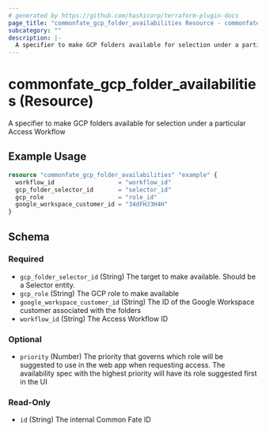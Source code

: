 ```yaml
---
# generated by https://github.com/hashicorp/terraform-plugin-docs
page_title: "commonfate_gcp_folder_availabilities Resource - commonfate"
subcategory: ""
description: |-
  A specifier to make GCP folders available for selection under a particular Access Workflow
---
```


# commonfate_gcp_folder_availabilities (Resource)

A specifier to make GCP folders available for selection under a particular Access Workflow

## Example Usage

```terraform
resource "commonfate_gcp_folder_availabilities" "example" {
  workflow_id                  = "workflow_id"
  gcp_folder_selector_id       = "selector_id"
  gcp_role                     = "role_id"
  google_workspace_customer_id = "34dFHJ3H4H"
}
```

<!-- schema generated by tfplugindocs -->
## Schema

### Required

- `gcp_folder_selector_id` (String) The target to make available. Should be a Selector entity.
- `gcp_role` (String) The GCP role to make available
- `google_workspace_customer_id` (String) The ID of the Google Workspace customer associated with the folders
- `workflow_id` (String) The Access Workflow ID

### Optional

- `priority` (Number) The priority that governs which role will be suggested to use in the web app when requesting access. The availability spec with the highest priority will have its role suggested first in the UI

### Read-Only

- `id` (String) The internal Common Fate ID


